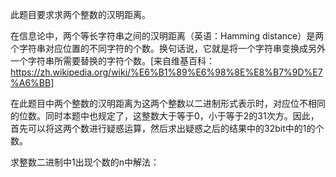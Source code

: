 此题目要求求两个整数的汉明距离。

在信息论中，两个等长字符串之间的汉明距离（英语：Hamming distance）是两个字符串对应位置的不同字符的个数。换句话说，它就是将一个字符串变换成另外一个字符串所需要替换的字符个数。[来自维基百科：https://zh.wikipedia.org/wiki/%E6%B1%89%E6%98%8E%E8%B7%9D%E7%A6%BB]

在此题目中两个整数的汉明距离为这两个整数以二进制形式表示时，对应位不相同的位数。同时本题中也规定了，这整数大于等于0，小于等于2的31次方。因此，首先可以将这两个数进行疑惑运算，然后求出疑惑之后的结果中的32bit中的1的个数。


求整数二进制中1出现个数的n中解法：

